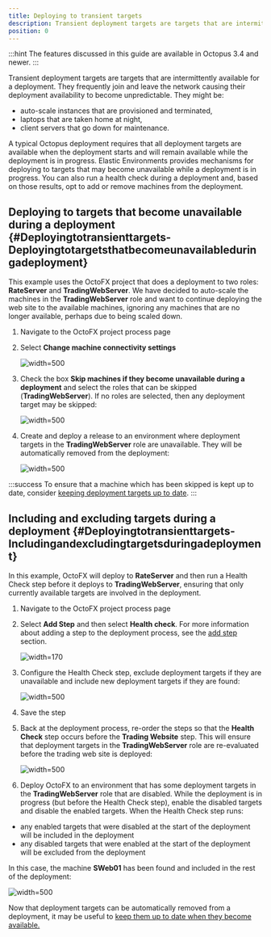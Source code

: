 ```yaml
---
title: Deploying to transient targets
description: Transient deployment targets are targets that are intermittently available for a deployment.
position: 0
---
```


:::hint
The features discussed in this guide are available in Octopus 3.4 and newer.
:::

Transient deployment targets are targets that are intermittently available for a deployment.  They frequently join and leave the network causing their deployment availability to become unpredictable. They might be:

- auto-scale instances that are provisioned and terminated,
- laptops that are taken home at night,
- client servers that go down for maintenance.

A typical Octopus deployment requires that all deployment targets are available when the deployment starts and will remain available while the deployment is in progress.  Elastic Environments provides mechanisms for deploying to targets that may become unavailable while a deployment is in progress. You can also run a health check during a deployment and, based on those results, opt to add or remove machines from the deployment.

## Deploying to targets that become unavailable during a deployment {#Deployingtotransienttargets-Deployingtotargetsthatbecomeunavailableduringadeployment}

This example uses the OctoFX project that does a deployment to two roles: **RateServer** and **TradingWebServer**. We have decided to auto-scale the machines in the **TradingWebServer** role and want to continue deploying the web site to the available machines, ignoring any machines that are no longer available, perhaps due to being scaled down.

1. Navigate to the OctoFX project process page
2. Select **Change machine connectivity settings**

   ![](/docs/images/5671847/5866109.png "width=500")

3. Check the box **Skip machines if they become unavailable during a deployment** and select the roles that can be skipped (**TradingWebServer**).  If no roles are selected, then any deployment target may be skipped:

   ![](/docs/images/5671847/5866106.png "width=500")

4. Create and deploy a release to an environment where deployment targets in the **TradingWebServer** role are unavailable. They will be automatically removed from the deployment:

   ![](/docs/images/5671847/5866105.png "width=500")

:::success
To ensure that a machine which has been skipped is kept up to date, consider [keeping deployment targets up to date](/docs/guides/elastic-and-transient-environments/keeping-deployment-targets-up-to-date.md).
:::

## Including and excluding targets during a deployment {#Deployingtotransienttargets-Includingandexcludingtargetsduringadeployment}

In this example, OctoFX will deploy to **RateServer** and then run a Health Check step before it deploys to **TradingWebServer**, ensuring that only currently available targets are involved in the deployment.

1. Navigate to the OctoFX project process page
2. Select **Add Step** and then select **Health check**. For more information about adding a step to the deployment process, see the [add step](/docs/deploying-applications/deployment-process/steps.md) section. 

   ![](/docs/images/5671696/5865910.png "width=170")

3. Configure the Health Check step, exclude deployment targets if they are unavailable and include new deployment targets if they are found:

   ![](/docs/images/5671847/5866102.png "width=500")

4. Save the step
5. Back at the deployment process, re-order the steps so that the **Health Check** step occurs before the **Trading Website** step.  This will ensure that deployment targets in the **TradingWebServer** role are re-evaluated before the trading web site is deployed:

   ![](/docs/images/5671847/5866099.png "width=500")

6. Deploy OctoFX to an environment that has some deployment targets in the **TradingWebServer** role that are disabled.  While the deployment is in progress (but before the Health Check step), enable the disabled targets and disable the enabled targets. When the Health Check step runs:

 - any enabled targets that were disabled at the start of the deployment will be included in the deployment
 - any disabled targets that were enabled at the start of the deployment will be excluded from the deployment

In this case, the machine **SWeb01** has been found and included in the rest of the deployment:

![](/docs/images/5671847/5866100.png "width=500")

Now that deployment targets can be automatically removed from a deployment, it may be useful to [keep them up to date when they become available.](/docs/guides/elastic-and-transient-environments/keeping-deployment-targets-up-to-date.md)
